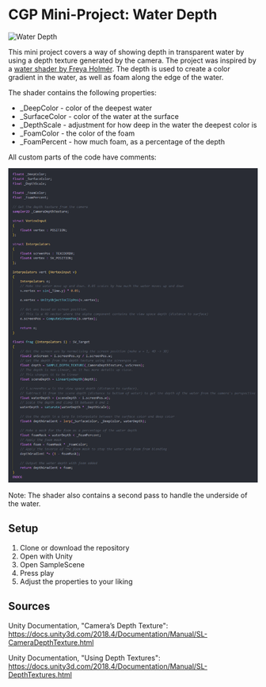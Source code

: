 # CGP Mini-Project: Water Depth

![Water Depth](https://github.com/Vuferen/CGP-Mini-Project/blob/master/Water%20Depth%20Demo.gif "Water Depth")

This mini project covers a way of showing depth in transparent water by using a depth texture generated by the camera. The project was inspired by a [water shader by Freya Holmér](https://twitter.com/freyaholmer/status/1184220893976977408).
The depth is used to create a color gradient in the water, as well as foam along the edge of the water.

The shader contains the following properties:
- _DeepColor - color of the deepest water
- _SurfaceColor - color of the water at the surface
- _DepthScale - adjustment for how deep in the water the deepest color is
- _FoamColor - the color of the foam
- _FoamPercent - how much foam, as a percentage of the depth

All custom parts of the code have comments:

![Water Depth Code](https://github.com/Vuferen/CGP-Mini-Project/blob/master/Water%20Depth%20Code.png "Water Depth Code")

Note: The shader also contains a second pass to handle the underside of the water.

## Setup
1. Clone or download the repository
2. Open with Unity
3. Open SampleScene
4. Press play
5. Adjust the properties to your liking

## Sources
Unity Documentation, "Camera’s Depth Texture":
https://docs.unity3d.com/2018.4/Documentation/Manual/SL-CameraDepthTexture.html

Unity Documentation, "Using Depth Textures":
https://docs.unity3d.com/2018.4/Documentation/Manual/SL-DepthTextures.html
